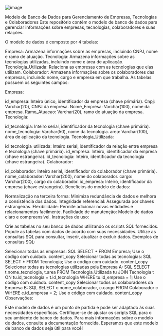 ![image](https://github.com/AirtonSGuedes/CNSeg_MD2_pji/assets/113541135/7b75ae41-cde3-4658-8372-ff57f388cf49)


Modelo de Banco de Dados para Gerenciamento de Empresas, Tecnologias e Colaboradores
Este repositório contém o modelo de banco de dados para gerenciar informações sobre empresas, tecnologias, colaboradores e suas relações.

O modelo de dados é composto por 4 tabelas:

Empresa: Armazena informações sobre as empresas, incluindo CNPJ, nome e ramo de atuação.
Tecnologia: Armazena informações sobre as tecnologias utilizadas, incluindo nome e área de aplicação.
Tecnologia_Utilizada: Relaciona as empresas com as tecnologias que elas utilizam.
Colaborador: Armazena informações sobre os colaboradores das empresas, incluindo nome, cargo e empresa em que trabalha.
As tabelas possuem os seguintes campos:

Empresa:

id_empresa: Inteiro único, identificador da empresa (chave primária).
Cnpj: Varchar(20), CNPJ da empresa.
Nome_Empresa: Varchar(100), nome da empresa.
Ramo_Atuacao: Varchar(20), ramo de atuação da empresa.
Tecnologia:

id_tecnologia: Inteiro serial, identificador da tecnologia (chave primária).
nome_tecnologia: Varchar(50), nome da tecnologia.
area: Varchar(100), área de aplicação da tecnologia.
Tecnologia_Utilizada:

id_tecnologia_utilizada: Inteiro serial, identificador da relação entre empresa e tecnologia (chave primária).
id_empresa: Inteiro, identificador da empresa (chave estrangeira).
id_tecnologia: Inteiro, identificador da tecnologia (chave estrangeira).
Colaborador:

id_colaborador: Inteiro serial, identificador do colaborador (chave primária).
nome_colaborador: Varchar(200), nome do colaborador.
cargo: Varchar(200), cargo do colaborador.
id_empresa: Inteiro, identificador da empresa (chave estrangeira).
Benefícios do modelo de dados:

Normalização na terceira forma: Minimiza redundância de dados e melhora a consistência dos dados.
Integridade referencial: Assegurada por chaves estrangeiras.
Flexibilidade: Permite adicionar novas entidades e relacionamentos facilmente.
Facilidade de manutenção: Modelo de dados claro e compreensível.
Instruções de uso:

Crie as tabelas no seu banco de dados utilizando os scripts SQL fornecidos.
Popule as tabelas com dados de acordo com suas necessidades.
Utilize as consultas SQL para consultar, inserir, atualizar e excluir dados.
Exemplos de consultas SQL:

Selecionar todas as empresas:
SQL
SELECT * FROM Empresa;
Use o código com cuidado.
content_copy
Selecionar todas as tecnologias:
SQL
SELECT * FROM Tecnologia;
Use o código com cuidado.
content_copy
Selecionar todas as tecnologias utilizadas pela Empresa A:
SQL
SELECT t.nome_tecnologia, t.area
FROM Tecnologia_Utilizada tu
JOIN Tecnologia t ON tu.id_tecnologia = t.id_tecnologia
WHERE tu.id_empresa = 1;
Use o código com cuidado.
content_copy
Selecionar todos os colaboradores da Empresa B:
SQL
SELECT c.nome_colaborador, c.cargo
FROM Colaborador c
WHERE c.id_empresa = 2;
Use o código com cuidado.
content_copy
Observações:

Este modelo de dados é um ponto de partida e pode ser adaptado às suas necessidades específicas.
Certifique-se de ajustar os scripts SQL para o seu ambiente de banco de dados.
Para mais informações sobre o modelo de dados, consulte a documentação fornecida.
Esperamos que este modelo de banco de dados seja útil para você!
